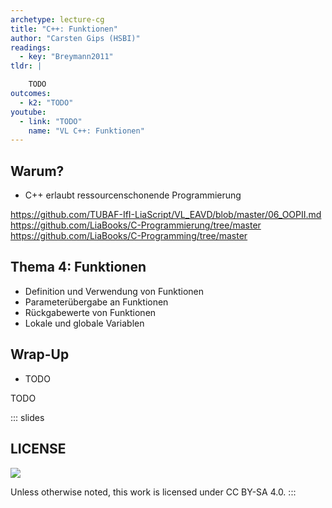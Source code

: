 ```yaml
---
archetype: lecture-cg
title: "C++: Funktionen"
author: "Carsten Gips (HSBI)"
readings:
  - key: "Breymann2011"
tldr: |

    TODO
outcomes:
  - k2: "TODO"
youtube:
  - link: "TODO"
    name: "VL C++: Funktionen"
---
```



## Warum?

-   C++ erlaubt ressourcenschonende Programmierung

https://github.com/TUBAF-IfI-LiaScript/VL_EAVD/blob/master/06_OOPII.md
https://github.com/LiaBooks/C-Programmierung/tree/master
https://github.com/LiaBooks/C-Programming/tree/master


## Thema 4: Funktionen

- Definition und Verwendung von Funktionen
- Parameterübergabe an Funktionen
- Rückgabewerte von Funktionen
- Lokale und globale Variablen



## Wrap-Up

-   TODO


TODO







<!-- DO NOT REMOVE - THIS IS A LAST SLIDE TO INDICATE THE LICENSE AND POSSIBLE EXCEPTIONS (IMAGES, ...). -->
::: slides
## LICENSE
![](https://licensebuttons.net/l/by-sa/4.0/88x31.png)

Unless otherwise noted, this work is licensed under CC BY-SA 4.0.
:::

